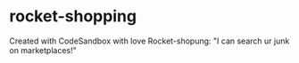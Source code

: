 # rocket-shopping
Created with CodeSandbox with love
Rocket-shopung: "I can search ur junk on marketplaces!"
